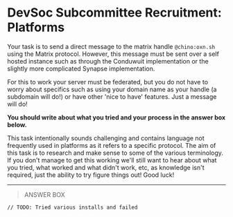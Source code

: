 # DevSoc Subcommittee Recruitment: Platforms
Your task is to send a direct message to the matrix handle `@chino:oxn.sh` using the Matrix protocol. However, this message must be sent over a self hosted instance such as through the Conduwuit implementation or the slightly more complicated Synapse implementation.

For this to work your server must be federated, but you do not have to worry about specifics such as using your domain name as your handle (a subdomain will do!) or have other 'nice to have' features. Just a message will do!

**You should write about what you tried and your process in the answer box below.**

This task intentionally sounds challenging and contains language not frequently used in platforms as it refers to a specific protocol. The aim of this task is to research and make sense to some of the various terminology. If you don't manage to get this working we'll still want to hear about what you tried, what worked and what didn't work, etc, as knowledge isn't required, just the ability to try figure things out! Good luck!

---

> ANSWER BOX
```
// TODO: Tried various installs and failed

```
